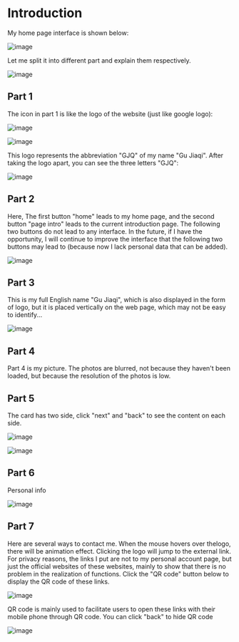 # Introduction

My home page interface is shown below:

![image](src/img/intro01.png)

Let me split it into different part and explain them respectively.

![image](src/img/intro02.png)

## Part 1

The icon in part 1 is like the logo of the website (just like google logo):

![image](src/img/gjq01.png)

![image](src/img/sample01.png)

This logo represents the abbreviation "GJQ" of my name "Gu Jiaqi".
After taking the logo apart, you can see the three letters "GJQ":

![image](src/img/sample02.png)

## Part 2

Here, The first button "home" leads to my home page, and the second button "page intro" leads to the current introduction page. The following two buttons do not lead to any interface. In the future, if I have the opportunity, I will continue to improve the interface that the following two buttons may lead to (because now I lack personal data that can be added).

![image](src/img/sample03.jpeg)

## Part 3

This is my full English name "Gu Jiaqi", which is also displayed in the form of logo, but it is placed vertically on the web page, which may not be easy to identify...

![image](src/img/name2.png)

## Part 4
Part 4 is my picture. The photos are blurred, not because they haven't been loaded, but because the resolution of the photos is low.

## Part 5
The card has two side, click "next" and "back" to see the content on each side.

![image](src/img/sample04.png)

![image](src/img/sample05.png)

## Part 6
Personal info

![image](src/img/sample06.png)

## Part 7
Here are several ways to contact me. When the mouse hovers over thelogo, there will be animation effect. Clicking the logo will jump to the external link. For privacy reasons, the links I put are not to my personal account page, but just the official websites of these websites, mainly to show that there is no problem in the realization of functions. Click the "QR code" button below to display the QR code of these links.

![image](src/img/sample07.png)

QR code is mainly used to facilitate users to open these links with their mobile phone through QR code. You can click "back" to hide QR code

![image](src/img/sample08.png)
